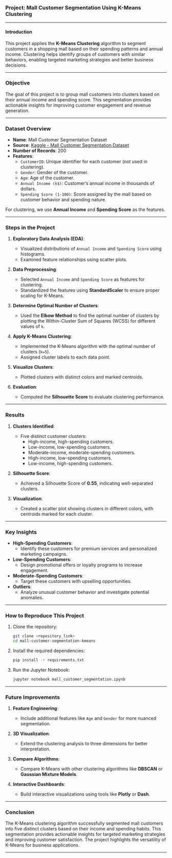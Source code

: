 ### **Project: Mall Customer Segmentation Using K-Means Clustering**

---

#### **Introduction**
This project applies the **K-Means Clustering** algorithm to segment customers in a shopping mall based on their spending patterns and annual income. Clustering helps identify groups of customers with similar behaviors, enabling targeted marketing strategies and better business decisions.

---

### **Objective**
The goal of this project is to group mall customers into clusters based on their annual income and spending score. This segmentation provides actionable insights for improving customer engagement and revenue generation.

---

### **Dataset Overview**
- **Name**: Mall Customer Segmentation Dataset
- **Source**: [Kaggle - Mall Customer Segmentation Dataset](https://www.kaggle.com/vjchoudhary7/customer-segmentation-tutorial-in-python)
- **Number of Records**: 200
- **Features**:
  - `CustomerID`: Unique identifier for each customer (not used in clustering).
  - `Gender`: Gender of the customer.
  - `Age`: Age of the customer.
  - `Annual Income (k$)`: Customer’s annual income in thousands of dollars.
  - `Spending Score (1-100)`: Score assigned by the mall based on customer behavior and spending nature.

For clustering, we use **Annual Income** and **Spending Score** as the features.

---

### **Steps in the Project**

1. **Exploratory Data Analysis (EDA)**:
   - Visualized distributions of `Annual Income` and `Spending Score` using histograms.
   - Examined feature relationships using scatter plots.

2. **Data Preprocessing**:
   - Selected `Annual Income` and `Spending Score` as features for clustering.
   - Standardized the features using **StandardScaler** to ensure proper scaling for K-Means.

3. **Determine Optimal Number of Clusters**:
   - Used the **Elbow Method** to find the optimal number of clusters by plotting the Within-Cluster Sum of Squares (WCSS) for different values of `k`.

4. **Apply K-Means Clustering**:
   - Implemented the K-Means algorithm with the optimal number of clusters (`k=5`).
   - Assigned cluster labels to each data point.

5. **Visualize Clusters**:
   - Plotted clusters with distinct colors and marked centroids.

6. **Evaluation**:
   - Computed the **Silhouette Score** to evaluate clustering performance.

---

### **Results**

1. **Clusters Identified**:
   - Five distinct customer clusters:
     - High-income, high-spending customers.
     - Low-income, low-spending customers.
     - Moderate-income, moderate-spending customers.
     - High-income, low-spending customers.
     - Low-income, high-spending customers.

2. **Silhouette Score**:
   - Achieved a Silhouette Score of **0.55**, indicating well-separated clusters.

3. **Visualization**:
   - Created a scatter plot showing clusters in different colors, with centroids marked for each cluster.

---

### **Key Insights**

- **High-Spending Customers**:
  - Identify these customers for premium services and personalized marketing campaigns.
- **Low-Spending Customers**:
  - Design promotional offers or loyalty programs to increase engagement.
- **Moderate-Spending Customers**:
  - Target these customers with upselling opportunities.
- **Outliers**:
  - Analyze unusual customer behavior and investigate potential anomalies.

---

### **How to Reproduce This Project**

1. Clone the repository:
   ```bash
   git clone <repository_link>
   cd mall-customer-segmentation-kmeans
   ```

2. Install the required dependencies:
   ```bash
   pip install -r requirements.txt
   ```

3. Run the Jupyter Notebook:
   ```bash
   jupyter notebook mall_customer_segmentation.ipynb
   ```

---

### **Future Improvements**

1. **Feature Engineering**:
   - Include additional features like `Age` and `Gender` for more nuanced segmentation.

2. **3D Visualization**:
   - Extend the clustering analysis to three dimensions for better interpretation.

3. **Compare Algorithms**:
   - Compare K-Means with other clustering algorithms like **DBSCAN** or **Gaussian Mixture Models**.

4. **Interactive Dashboards**:
   - Build interactive visualizations using tools like **Plotly** or **Dash**.

---

### **Conclusion**
The K-Means clustering algorithm successfully segmented mall customers into five distinct clusters based on their income and spending habits. This segmentation provides actionable insights for targeted marketing strategies and improving customer satisfaction. The project highlights the versatility of K-Means for business applications.

---



